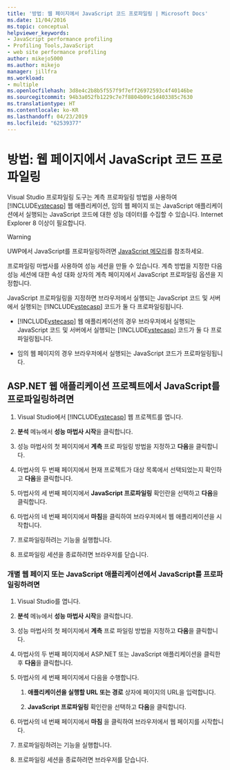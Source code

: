 ```yaml
---
title: '방법: 웹 페이지에서 JavaScript 코드 프로파일링 | Microsoft Docs'
ms.date: 11/04/2016
ms.topic: conceptual
helpviewer_keywords:
- JavaScript performance profiling
- Profiling Tools,JavaScript
- web site performance profiling
author: mikejo5000
ms.author: mikejo
manager: jillfra
ms.workload:
- multiple
ms.openlocfilehash: 3d8e4c2b8b5f557f9f7eff26972593c4f40146be
ms.sourcegitcommit: 94b3a052fb1229c7e7f8804b09c1d403385c7630
ms.translationtype: HT
ms.contentlocale: ko-KR
ms.lasthandoff: 04/23/2019
ms.locfileid: "62539377"
---
```

# <a name="how-to-profile-javascript-code-in-web-pages"></a>방법: 웹 페이지에서 JavaScript 코드 프로파일링

Visual Studio 프로파일링 도구는 계측 프로파일링 방법을 사용하여 [!INCLUDE[vstecasp](../code-quality/includes/vstecasp_md.md)] 웹 애플리케이션, 임의 웹 페이지 또는 JavaScript 애플리케이션에서 실행되는 JavaScript 코드에 대한 성능 데이터를 수집할 수 있습니다. Internet Explorer 8 이상이 필요합니다.

> [!WARNING]
> UWP에서 JavaScript를 프로파일링하려면 [JavaScript 메모리](../profiling/javascript-memory.md)를 참조하세요.

프로파일링 마법사를 사용하여 성능 세션을 만들 수 있습니다. 계측 방법을 지정한 다음 성능 세션에 대한 속성 대화 상자의 계측 페이지에서 JavaScript 프로파일링 옵션을 지정합니다.

JavaScript 프로파일링을 지정하면 브라우저에서 실행되는 JavaScript 코드 및 서버에서 실행되는 [!INCLUDE[vstecasp](../code-quality/includes/vstecasp_md.md)] 코드가 둘 다 프로파일링됩니다.

- [!INCLUDE[vstecasp](../code-quality/includes/vstecasp_md.md)] 웹 애플리케이션의 경우 브라우저에서 실행되는 JavaScript 코드 및 서버에서 실행되는 [!INCLUDE[vstecasp](../code-quality/includes/vstecasp_md.md)] 코드가 둘 다 프로파일링됩니다.

- 임의 웹 페이지의 경우 브라우저에서 실행되는 JavaScript 코드가 프로파일링됩니다.

## <a name="to-profile-javascript-in-an-aspnet-web-application-project"></a>ASP.NET 웹 애플리케이션 프로젝트에서 JavaScript를 프로파일링하려면

1. Visual Studio에서 [!INCLUDE[vstecasp](../code-quality/includes/vstecasp_md.md)] 웹 프로젝트를 엽니다.

2. **분석** 메뉴에서 **성능 마법사 시작**을 클릭합니다.

3. 성능 마법사의 첫 페이지에서 **계측** 프로 파일링 방법을 지정하고 **다음**을 클릭합니다.

4. 마법사의 두 번째 페이지에서 현재 프로젝트가 대상 목록에서 선택되었는지 확인하고 **다음**을 클릭합니다.

5. 마법사의 세 번째 페이지에서 **JavaScript 프로파일링** 확인란을 선택하고 **다음**을 클릭합니다.

6. 마법사의 네 번째 페이지에서 **마침**을 클릭하여 브라우저에서 웹 애플리케이션을 시작합니다.

7. 프로파일링하려는 기능을 실행합니다.

8. 프로파일링 세션을 종료하려면 브라우저를 닫습니다.

### <a name="to-profile-javascript-in-individual-web-pages-or-a-javascript-applications"></a>개별 웹 페이지 또는 JavaScript 애플리케이션에서 JavaScript를 프로파일링하려면

1. Visual Studio를 엽니다.

2. **분석** 메뉴에서 **성능 마법사 시작**을 클릭합니다.

3. 성능 마법사의 첫 페이지에서 **계측** 프로 파일링 방법을 지정하고 **다음**을 클릭합니다.

4. 마법사의 두 번째 페이지에서 ASP.NET 또는 JavaScript 애플리케이션을 클릭한 후 **다음**을 클릭합니다.

5. 마법사의 세 번째 페이지에서 다음을 수행합니다.

    1. **애플리케이션을 실행할 URL 또는 경로** 상자에 페이지의 URL을 입력합니다.

    2. **JavaScript 프로파일링** 확인란을 선택하고 **다음**을 클릭합니다.

6. 마법사의 네 번째 페이지에서 **마침** 을 클릭하여 브라우저에서 웹 페이지를 시작합니다.

7. 프로파일링하려는 기능을 실행합니다.

8. 프로파일링 세션을 종료하려면 브라우저를 닫습니다.